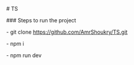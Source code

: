 

\# TS



\### Steps to run the project



\- git clone https://github.com/AmrShoukry/TS.git

\- npm i

\- npm run dev 





